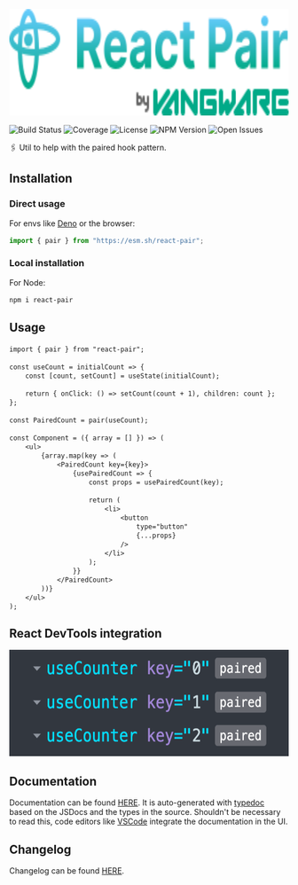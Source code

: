 <img alt="Vangware's React Pair" src="./logo.svg" height="192" />

![Build Status][build-status-badge] ![Coverage][coverage-badge]
![License][license-badge] ![NPM Version][npm-version-badge]
![Open Issues][open-issues-badge]

🖇️ Util to help with the paired hook pattern.

## Installation

### Direct usage

For envs like [Deno][deno] or the browser:

```js
import { pair } from "https://esm.sh/react-pair";
```

### Local installation

For Node:

```sh
npm i react-pair
```

## Usage

```tsx
import { pair } from "react-pair";

const useCount = initialCount => {
	const [count, setCount] = useState(initialCount);

	return { onClick: () => setCount(count + 1), children: count };
};

const PairedCount = pair(useCount);

const Component = ({ array = [] }) => (
	<ul>
		{array.map(key => (
			<PairedCount key={key}>
				{usePairedCount => {
					const props = usePairedCount(key);

					return (
						<li>
							<button
								type="button"
								{...props}
							/>
						</li>
					);
				}}
			</PairedCount>
		))}
	</ul>
);
```

## React DevTools integration

<center>
	<img alt="React DevTools screenshot" src="./devtools.png" height="192" />
</center>

## Documentation

Documentation can be found [HERE][documentation]. It is auto-generated with
[typedoc][typedoc] based on the JSDocs and the types in the source. Shouldn't be
necessary to read this, code editors like [VSCode][vscode] integrate the
documentation in the UI.

## Changelog

Changelog can be found [HERE][changelog].

<!-- Reference -->

[build-status-badge]:
	https://img.shields.io/github/workflow/status/vangware/react-pair/Test%20&%20Coverage.svg?style=for-the-badge&labelColor=666&color=0a8&link=https://github.com/vangware/react-pair/actions
[changelog]: https://github.com/vangware/react-pair/blob/main/CHANGELOG.md
[coverage-badge]:
	https://img.shields.io/coveralls/github/vangware/react-pair.svg?style=for-the-badge&labelColor=666&color=0a8&link=https://coveralls.io/github/vangware/react-pair
[deno]: https://deno.land/
[documentation]: https://react-pair.vangware.com
[license-badge]:
	https://img.shields.io/npm/l/react-pair.svg?style=for-the-badge&labelColor=666&color=0a8&link=https://github.com/vangware/react-pair/blob/main/LICENSE
[npm-version-badge]:
	https://img.shields.io/npm/v/react-pair.svg?style=for-the-badge&labelColor=666&color=0a8&link=https://npm.im/react-pair
[open-issues-badge]:
	https://img.shields.io/github/issues/vangware/react-pair.svg?style=for-the-badge&labelColor=666&color=0a8&link=https://github.com/vangware/react-pair/issues
[typedoc]: https://typedoc.org/
[vangware]: https://vangware.com
[vscode]: https://code.visualstudio.com/
